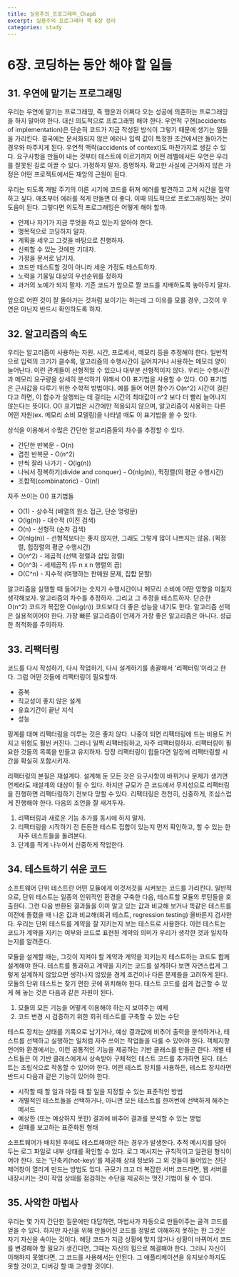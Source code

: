 ```yaml
---
title: 실용주의_프로그래머_Chap6
excerpt: 실용주의 프로그래머 책 6장 정리
categories: study
---
```

# 6장. 코딩하는 동안 해야 할 일들

## 31. 우연에 맡기는 프로그래밍

우리는 우연에 맡기는 프로그래밍, 즉 행운과 어쩌다 오는 성공에 의존하는 프로그래밍을 하지 말아야 한다. 대신 의도적으로 프로그래밍 해야 한다. 우연적 구현(accidents of implementation)은 단순히 코드가 지금 작성된 방식이 그렇기 때문에 생기는 일들을 가리킨다. 결국에는 문서화되지 않은 에러나 입력 값이 특정한 조건에서만 돌아가는 경우와 마주치게 된다. 우연적 맥락(accidents of context)도 마찬가지로 생길 수 있다. 요구사항을 만들어 내는 것부터 테스트에 이르기까지 어떤 레벨에서든 우연은 우리를 잘못된 길로 이끌 수 있다. 가정하지 말자. 증명하자. 확고한 사실에 근거하지 않은 가정은 어떤 프로젝트에서든 재앙의 근원이 된다.

우리는 되도록 개발 주기의 이른 시기에 코드를 뒤져 에러를 발견하고 고쳐 시간을 절약하고 싶다. 애초부터 에러를 적게 만들면 더 좋다. 이때 의도적으로 프로그래밍하는 것이 도움이 된다. 그렇다면 의도적 프로그래밍은 어떻게 해야 할까.

- 언제나 자기가 지금 무엇을 하고 있는지 알아야 한다.
- 맹목적으로 코딩하지 말자.
- 계획을 세우고 그것을 바탕으로 진행하자.
- 신뢰할 수 있는 것에만 기대자.
- 가정을 문서로 남기자.
- 코드만 테스트할 것이 아니라 세운 가정도 테스트하자.
- 노력을 기울일 대상의 우선순위를 정하자
- 과거의 노예가 되지 말자. 기존 코드가 앞으로 짤 코드를 지배하도록 놓아두지 말자.

앞으로 어떤 것이 잘 돌아가는 것처럼 보이기는 하는데 그 이유를 모를 경우, 그것이 우연은 아닌지 반드시 확인하도록 하자.



## 32. 알고리즘의 속도

우리는 알고리즘이 사용하는 자원. 시간, 프로세서, 메모리 등을 추정해야 한다. 일반적으로 입력의 크기가 클수록, 알고리즘의 수행시간이 길어지거나 사용하는 메모리 양이 늘어난다. 이런 관계들이 선형적일 수 있으나 대부분 선형적이지 않다. 우리는 수행시간과 메모리 요구량을 상세히 분석하기 위해서 O() 표기법을 사용할 수 있다. O() 표기법은 근사값을 다루기 위한 수학적 방법이다. 예를 들어 어떤 함수가 O(n^2) 시간이 걸린다고 하면, 이 함수가 실행되는 데 걸리는 시간의 최대값이 n^2 보다 더 빨리 늘어나지 않는다는 뜻이다. O() 표기법은 시간에만 적용되지 않으며, 알고리즘이 사용하는 다른 어떤 자원(ex. 메모리 소비 모델링)을 나타낼 때도 이 표기법을 쓸 수 있다.

상식을 이용해서 수많은 간단한 알고리즘들의 차수를 추정할 수 있다.

- 간단한 반복문 - O(n)
- 겹친 반복문 - O(n^2)
- 반씩 잘라 나가기 - O(lg(n))
- 나눠서 정복하기(divide and conquer) - O(nlg(n)), 퀵정렬(의 평균 수행시간)
- 조합적(combinatoric) - O(n!)

자주 쓰이는 O() 표기법들

- O(1) - 상수적 (배열의 원소 접근, 단순 명령문)
- O(lg(n)) - 대수적 (이진 검색)
- O(n) - 선형적 (순차 검색)
- O(nlg(n)) - 선형적보다는 좋지 않지만, 그래도 그렇게 많이 나쁘지는 않음. (퀵정렬, 힙정렬의 평균 수행시간)
- O(n^2) - 제곱적 (선택 정렬과 삽입 정렬)
- O(n^3) - 세제곱적 (두 n x n 행렬의 곱)
- O(C^n) - 지수적 (여행하는 판매원 문제, 집합 분할)

알고리즘을 실행할 때 들어가는 숫자가 수행시간이나 메모리 소비에 어떤 영향을 미칠지 생각해보자. 알고리즘의 차수를 추정하자. 그리고 그 추정을 테스트하자. 단순한 O(n^2) 코드가 복잡한 O(nlg(n)) 코드보다 더 좋은 성능을 내기도 한다. 알고리즘 선택은 실용적이어야 한다. 가장 빠른 알고리즘이 언제가 가장 좋은 알고리즘은 아니다. 성급한 최적화를 주의하자.



## 33. 리팩터링

코드를 다시 작성하기, 다시 작업하기, 다시 설계하기를 총괄해서 '리팩터링'이라고 한다. 그럼 어떤 것들에 리팩터링이 필요할까.

- 중복
- 직교성이 좋지 않은 설계
- 유효기간이 끝난 지식
- 성능

핑계를 대며 리팩터링을 미루는 것은 좋지 않다. 나중이 되면 리팩터링에 드는 비용도 커지고 위험도 훨씬 커진다. 그러니 일찍 리팩터링하고, 자주 리팩터링하자. 리팩터링이 필요한 것들의 목록을 만들고 유지하자. 당장 리팩터링이 힘들다면 일정에 리팩터링할 시간을 확실히 포함시키자.

리팩터링의 본질은 재설계다. 설계해 둔 모든 것은 요구사항이 바뀌거나 문제가 생기면 언제라도 재설계의 대상이 될 수 있다. 하지만 규모가 큰 코드에서 무지성으로 리팩터링을 진행하면 리팩터링하기 전보다 망할 수 있다. 리팩터링은 천천히, 신중하게, 조심스럽게 진행해야 한다. 다음의 조언을 잘 새겨두자.

1. 리팩터링과 새로운 기능 추가를 동시에 하지 말자.
2. 리팩터링을 시작하기 전 든든한 테스트 집합이 있는지 먼저 확인하고, 할 수 있는 한 자주 테스트들을 돌려본다.
3. 단계를 작게 나누어서 신중하게 작업한다.



## 34. 테스트하기 쉬운 코드

소프트웨어 단위 테스트란 어떤 모듈에게 이것저것을 시켜보는 코드를 가리킨다. 일반적으로, 단위 테스트는 일종의 인위적인 환경을 구축한 다음, 테스트할 모듈의 루틴들을 호출한다. 그런 다음 반환된 결과들을 이미 알고 있는 값과 비교해 보거나 똑같은 테스트를 이전에 돌렸을 때 나온 값과 비교해(회귀 테스트, regression testing) 올바른지 검사한다. 우리는 단위 테스트를 계약을 잘 지키는지 보는 테스트로 사용한다. 이런 테스트는 코드가 계약을 지키는 여부와 코드로 표현된 계약의 의미가 우리가 생각한 것과 일치하는지를 알려준다.

모듈을 설계할 때는, 그것이 지켜야 할 계약과 계약을 지키는지 테스트하는 코드도 함께 설계해야 한다. 테스트를 통과하고 계약을 지키는 코드를 설계하다 보면 자연스럽게 그렇게 설계하지 않았으면 생각나지 않았을 경계 조건이나 다른 문제들을 고려하게 된다. 모듈의 단위 테스트는 찾기 편한 곳에 위치해야 한다. 테스트 코드를 쉽게 접근할 수 있게 해 놓는 것은 다음과 같은 자원이 된다.

1. 모듈의 모든 기능을 어떻게 이용해야 하는지 보여주는 예제
2. 코드 변경 시 검증하기 위한 회귀 테스트를 구축할 수 있는 수단

테스트 장치는 상태를 기록으로 남기거나, 예상 결과값에 비추어 출력을 분석하거나, 테스트를 선택하고 실행하는 일처럼 자주 쓰이는 작업들을 다룰 수 있어야 한다. 객체지향 언어와 환경에서는, 이런 공통적인 기능을 제공하는 기반 클래스를 만들곤 한다. 개별 테스트들은 이 기반 클래스에게서 상속받아 구체적인 테스트 코드를 추가하면 된다. 테스트는 조립식으로 작동할 수 있어야 한다. 어떤 테스트 장치를 사용하든, 테스트 장치라면 반드시 다음과 같은 기능이 있어야 한다.

- 시작할 때 할 일과 마칠 때 할 일을 지정할 수 있는 표준적인 방법
- 개별적인 테스트들을 선택하거나, 아니면 모든 테스트를 한꺼번에 선택하게 해주는 메서드
- 예상한 (또는 예상하지 못한) 결과에 비추어 결과를 분석할 수 있는 방법
- 실패를 보고하는 표준화된 형태

소프트웨어가 배치된 후에도 테스트해야만 하는 경우가 발생한다. 추적 메시지를 담아 두는 로그 파일로 내부 상태를 확인할 수 있다. 로그 메시지는 규칙적이고 일관된 형식이어야 한다. 또는 '단축키(hot-key)'를 제공해 상태 정보와 그 외 것들이 들어있는 진단 제어창이 열리게 만드는 방법도 있다. 규모가 크고 더 복잡한 서버 코드라면, 웹 서버를 내장시키는 것이 작업 상태를 점검하는 수단을 제공하는 멋진 기법이 될 수 있다.



## 35. 사악한 마법사

우리는 몇 가지 간단한 질문에만 대답하면, 마법사가 자동으로 만들어주는 골격 코드를 얻을 수 있다. 하지만 자신을 위해 만들어진 코드를 정말로 이해하지 못하는 한 그것은 자기 자신을 속이는 것이다. 해당 코드가 지금 상황에 맞지 않거나 상황이 바뀌어서 코드를 변경해야 할 필요가 생긴다면, 그때는 자신의 힘으로 해결해야 한다. 그러니 자신이 이해하지 못했다면, 그 코드를 사용해서는 안된다. 그 애플리케이션을 유지보수하지도 못할 것이고, 디버깅 할 때 고생할 것이다. 

